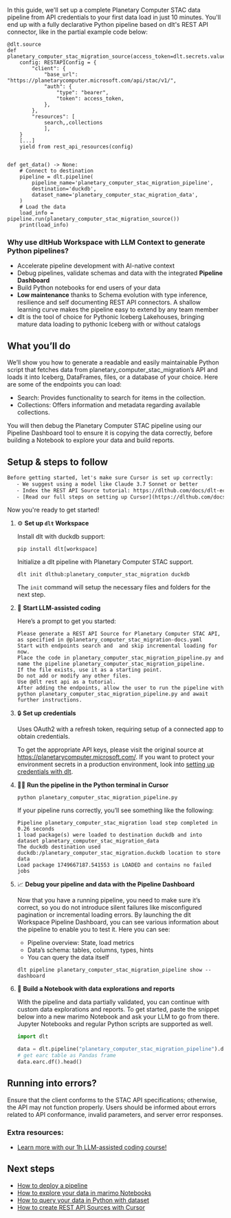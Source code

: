 In this guide, we'll set up a complete Planetary Computer STAC data pipeline from API credentials to your first data load in just 10 minutes. You'll end up with a fully declarative Python pipeline based on dlt's REST API connector, like in the partial example code below:

```python-outcome
@dlt.source
def planetary_computer_stac_migration_source(access_token=dlt.secrets.value):
    config: RESTAPIConfig = {
        "client": {
            "base_url": "https://planetarycomputer.microsoft.com/api/stac/v1/",
            "auth": {
                "type": "bearer",
                "token": access_token,
            },
        },
        "resources": [
            search,,collections
            ],
    }
    [...]
    yield from rest_api_resources(config)


def get_data() -> None:
    # Connect to destination
    pipeline = dlt.pipeline(
        pipeline_name='planetary_computer_stac_migration_pipeline',
        destination='duckdb',
        dataset_name='planetary_computer_stac_migration_data', 
    )
    # Load the data
    load_info = pipeline.run(planetary_computer_stac_migration_source())
    print(load_info) 
```

### Why use dltHub Workspace with LLM Context to generate Python pipelines?

- Accelerate pipeline development with AI-native context
- Debug pipelines, validate schemas and data with the integrated **Pipeline Dashboard**
- Build Python notebooks for end users of your data
- **Low maintenance** thanks to Schema evolution with type inference, resilience and self documenting REST API connectors. A shallow learning curve makes the pipeline easy to extend by any team member
- dlt is the tool of choice for Pythonic Iceberg Lakehouses, bringing mature data loading to pythonic Iceberg with or without catalogs

## What you’ll do

We’ll show you how to generate a readable and easily maintainable Python script that fetches data from planetary_computer_stac_migration’s API and loads it into Iceberg, DataFrames, files, or a database of your choice. Here are some of the endpoints you can load:

- Search: Provides functionality to search for items in the collection.
- Collections: Offers information and metadata regarding available collections.

You will then debug the Planetary Computer STAC pipeline using our Pipeline Dashboard tool to ensure it is copying the data correctly, before building a Notebook to explore your data and build reports.

## Setup & steps to follow

```default
Before getting started, let's make sure Cursor is set up correctly:
   - We suggest using a model like Claude 3.7 Sonnet or better
   - Index the REST API Source tutorial: https://dlthub.com/docs/dlt-ecosystem/verified-sources/rest_api/ and add it to context as **@dlt rest api**
   - [Read our full steps on setting up Cursor](https://dlthub.com/docs/dlt-ecosystem/llm-tooling/cursor-restapi#23-configuring-cursor-with-documentation)
```

Now you're ready to get started!

1. ⚙️ **Set up `dlt` Workspace**
    
    Install dlt with duckdb support:
    ```shell
    pip install dlt[workspace]
    ```

    Initialize a dlt pipeline with Planetary Computer STAC support.
    ```shell
    dlt init dlthub:planetary_computer_stac_migration duckdb
    ```

    The `init` command will setup the necessary files and folders for the next step.
    
2. 🤠 **Start LLM-assisted coding**
    
    Here’s a prompt to get you started:
    
    ```prompt
    Please generate a REST API Source for Planetary Computer STAC API, as specified in @planetary_computer_stac_migration-docs.yaml 
    Start with endpoints search and  and skip incremental loading for now. 
    Place the code in planetary_computer_stac_migration_pipeline.py and name the pipeline planetary_computer_stac_migration_pipeline. 
    If the file exists, use it as a starting point. 
    Do not add or modify any other files. 
    Use @dlt rest api as a tutorial. 
    After adding the endpoints, allow the user to run the pipeline with python planetary_computer_stac_migration_pipeline.py and await further instructions.
    ```

    
3. 🔒 **Set up credentials** 
    
    Uses OAuth2 with a refresh token, requiring setup of a connected app to obtain credentials.
    
    To get the appropriate API keys, please visit the original source at https://planetarycomputer.microsoft.com/.
    If you want to protect your environment secrets in a production environment, look into [setting up credentials with dlt](https://dlthub.com/docs/walkthroughs/add_credentials).
    
4. 🏃‍♀️ **Run the pipeline in the Python terminal in Cursor**
    
    ```shell
    python planetary_computer_stac_migration_pipeline.py
    ```
    
    If your pipeline runs correctly, you’ll see something like the following:
    
    ```shell
    Pipeline planetary_computer_stac_migration load step completed in 0.26 seconds
    1 load package(s) were loaded to destination duckdb and into dataset planetary_computer_stac_migration_data
    The duckdb destination used duckdb:/planetary_computer_stac_migration.duckdb location to store data
    Load package 1749667187.541553 is LOADED and contains no failed jobs
    ```
    
5. 📈 **Debug your pipeline and data with the Pipeline Dashboard**

    Now that you have a running pipeline, you need to make sure it’s correct, so you do not introduce silent failures like misconfigured pagination or incremental loading errors. By launching the dlt Workspace Pipeline Dashboard, you can see various information about the pipeline to enable you to test it. Here you can see:
    - Pipeline overview: State, load metrics
    - Data’s schema: tables, columns, types, hints
    - You can query the data itself
    
    ```shell
    dlt pipeline planetary_computer_stac_migration_pipeline show --dashboard
    ```
    
6. 🐍 **Build a Notebook with data explorations and reports**

    With the pipeline and data partially validated, you can continue with custom data explorations and reports. To get started, paste the snippet below into a new marimo Notebook and ask your LLM to go from there. Jupyter Notebooks and regular Python scripts are supported as well.

    
    ```python
    import dlt

   data = dlt.pipeline("planetary_computer_stac_migration_pipeline").dataset()
   # get earc table as Pandas frame
   data.earc.df().head()
    ```

## Running into errors?

Ensure that the client conforms to the STAC API specifications; otherwise, the API may not function properly. Users should be informed about errors related to API conformance, invalid parameters, and server error responses.

### Extra resources:

- [Learn more with our 1h LLM-assisted coding course!](https://www.youtube.com/watch?v=GGid70rnJuM)

## Next steps

- [How to deploy a pipeline](https://dlthub.com/docs/walkthroughs/deploy-a-pipeline)
- [How to explore your data in marimo Notebooks](https://dlthub.com/docs/general-usage/dataset-access/marimo)
- [How to query your data in Python with dataset](https://dlthub.com/docs/general-usage/dataset-access/dataset)
- [How to create REST API Sources with Cursor](https://dlthub.com/docs/dlt-ecosystem/llm-tooling/cursor-restapi)